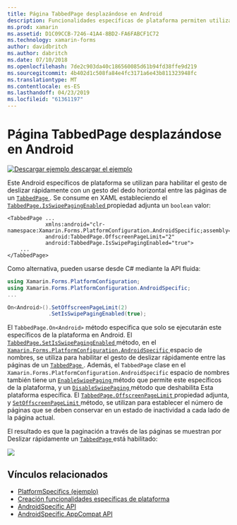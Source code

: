 ```yaml
---
title: Página TabbedPage desplazándose en Android
description: Funcionalidades específicas de plataforma permiten utilizar la funcionalidad que solo está disponible en una plataforma concreta, sin necesidad de implementar los representadores personalizados o los efectos. En este artículo se explica cómo consumir el Android específicos de la plataforma que permite el gesto de deslizar rápidamente con un gesto del dedo horizontal entre las páginas en una TabbedPage.
ms.prod: xamarin
ms.assetid: D1C09CCB-7246-41A4-8BD2-FA6FABCF1C72
ms.technology: xamarin-forms
author: davidbritch
ms.author: dabritch
ms.date: 07/10/2018
ms.openlocfilehash: 7de2c903da40c186560085d61b94fd38ffe9d219
ms.sourcegitcommit: 4b402d1c508fa84e4fc3171a6e43b811323948fc
ms.translationtype: MT
ms.contentlocale: es-ES
ms.lasthandoff: 04/23/2019
ms.locfileid: "61361197"
---
```

# <a name="tabbedpage-page-swiping-on-android"></a>Página TabbedPage desplazándose en Android

[![Descargar ejemplo](~/media/shared/download.png) descargar el ejemplo](https://developer.xamarin.com/samples/xamarin-forms/userinterface/platformspecifics/)

Este Android específicos de plataforma se utilizan para habilitar el gesto de deslizar rápidamente con un gesto del dedo horizontal entre las páginas de un [ `TabbedPage` ](xref:Xamarin.Forms.TabbedPage). Se consume en XAML estableciendo el [ `TabbedPage.IsSwipePagingEnabled` ](xref:Xamarin.Forms.PlatformConfiguration.AndroidSpecific.TabbedPage.IsSwipePagingEnabledProperty) propiedad adjunta un `boolean` valor:

```xaml
<TabbedPage ...
            xmlns:android="clr-namespace:Xamarin.Forms.PlatformConfiguration.AndroidSpecific;assembly=Xamarin.Forms.Core"
            android:TabbedPage.OffscreenPageLimit="2"
            android:TabbedPage.IsSwipePagingEnabled="true">
    ...
</TabbedPage>
```

Como alternativa, pueden usarse desde C# mediante la API fluida:

```csharp
using Xamarin.Forms.PlatformConfiguration;
using Xamarin.Forms.PlatformConfiguration.AndroidSpecific;
...

On<Android>().SetOffscreenPageLimit(2)
             .SetIsSwipePagingEnabled(true);
```

El `TabbedPage.On<Android>` método especifica que solo se ejecutarán este específicos de la plataforma en Android. El [ `TabbedPage.SetIsSwipePagingEnabled` ](xref:Xamarin.Forms.PlatformConfiguration.AndroidSpecific.TabbedPage.SetIsSwipePagingEnabled(Xamarin.Forms.BindableObject,System.Boolean)) método, en el [ `Xamarin.Forms.PlatformConfiguration.AndroidSpecific` ](xref:Xamarin.Forms.PlatformConfiguration.AndroidSpecific) espacio de nombres, se utiliza para habilitar el gesto de deslizar rápidamente entre las páginas de un [ `TabbedPage` ](xref:Xamarin.Forms.TabbedPage). Además, el `TabbedPage` clase en el `Xamarin.Forms.PlatformConfiguration.AndroidSpecific` espacio de nombres también tiene un [ `EnableSwipePaging` ](xref:Xamarin.Forms.PlatformConfiguration.AndroidSpecific.TabbedPage.EnableSwipePaging(Xamarin.Forms.IPlatformElementConfiguration{Xamarin.Forms.PlatformConfiguration.Android,Xamarin.Forms.TabbedPage})) método que permite este específicos de la plataforma, y un [ `DisableSwipePaging` ](xref:Xamarin.Forms.PlatformConfiguration.AndroidSpecific.TabbedPage.DisableSwipePaging(Xamarin.Forms.IPlatformElementConfiguration{Xamarin.Forms.PlatformConfiguration.Android,Xamarin.Forms.TabbedPage})) método que deshabilita Esta plataforma específica. El [ `TabbedPage.OffscreenPageLimit` ](xref:Xamarin.Forms.PlatformConfiguration.AndroidSpecific.TabbedPage.OffscreenPageLimitProperty) propiedad adjunta, y [ `SetOffscreenPageLimit` ](xref:Xamarin.Forms.PlatformConfiguration.AndroidSpecific.TabbedPage.SetOffscreenPageLimit(Xamarin.Forms.BindableObject,System.Int32)) método, se utilizan para establecer el número de páginas que se deben conservar en un estado de inactividad a cada lado de la página actual.

El resultado es que la paginación a través de las páginas se muestran por Deslizar rápidamente un [ `TabbedPage` ](xref:Xamarin.Forms.TabbedPage) está habilitado:

![](tabbedpage-page-swiping-images/tabbedpage-swipe.png)

## <a name="related-links"></a>Vínculos relacionados

- [PlatformSpecifics (ejemplo)](https://developer.xamarin.com/samples/xamarin-forms/userinterface/platformspecifics/)
- [Creación funcionalidades específicas de plataforma](~/xamarin-forms/platform/platform-specifics/index.md#creating-platform-specifics)
- [AndroidSpecific API](xref:Xamarin.Forms.PlatformConfiguration.AndroidSpecific)
- [AndroidSpecific.AppCompat API](xref:Xamarin.Forms.PlatformConfiguration.AndroidSpecific.AppCompat)
